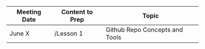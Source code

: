 Meeting Date | Content to Prep | Topic
------------ | --------------- | -----
June X | /Lesson 1 | Github Repo Concepts and Tools

